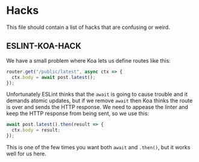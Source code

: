 # Hacks

This file should contain a list of hacks that are confusing or weird.

## ESLINT-KOA-HACK

We have a small problem where Koa lets us define routes like this:

```javascript
router.get("/public/latest", async ctx => {
  ctx.body = await post.latest();
});
```

Unfortunately ESLint thinks that the `await` is going to cause trouble and it
demands atomic updates, but if we remove `await` then Koa thinks the route is
over and sends the HTTP response. We need to appease the linter and keep the
HTTP response from being sent, so we use this:

```javascript
await post.latest().then(result => {
  ctx.body = result;
});
```

This is one of the few times you want both `await` and `.then()`, but it works
well for us here.
